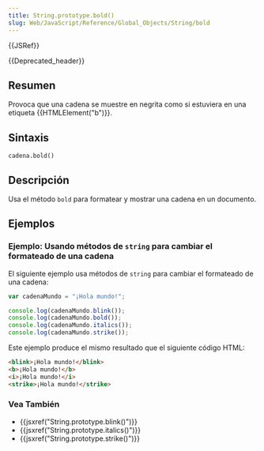 ```yaml
---
title: String.prototype.bold()
slug: Web/JavaScript/Reference/Global_Objects/String/bold
---
```


{{JSRef}}

{{Deprecated_header}}

## Resumen

Provoca que una cadena se muestre en negrita como si estuviera en una etiqueta {{HTMLElement("b")}}.

## Sintaxis

```
cadena.bold()
```

## Descripción

Usa el método `bold` para formatear y mostrar una cadena en un documento.

## Ejemplos

### Ejemplo: Usando métodos de `string` para cambiar el formateado de una cadena

El siguiente ejemplo usa métodos de `string` para cambiar el formateado de una cadena:

```js
var cadenaMundo = "¡Hola mundo!";

console.log(cadenaMundo.blink());
console.log(cadenaMundo.bold());
console.log(cadenaMundo.italics());
console.log(cadenaMundo.strike());
```

Este ejemplo produce el mismo resultado que el siguiente código HTML:

```html
<blink>¡Hola mundo!</blink>
<b>¡Hola mundo!</b>
<i>¡Hola mundo!</i>
<strike>¡Hola mundo!</strike>
```

### Vea También

- {{jsxref("String.prototype.blink()")}}
- {{jsxref("String.prototype.italics()")}}
- {{jsxref("String.prototype.strike()")}}
